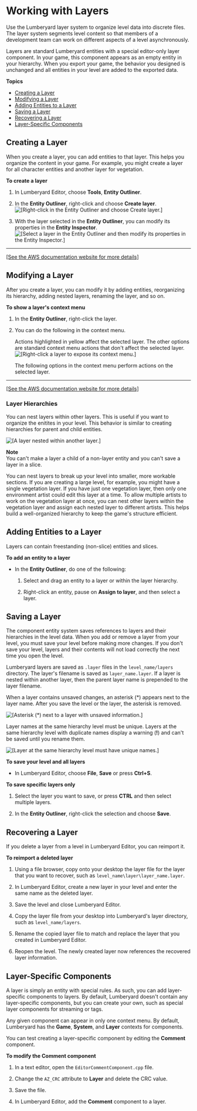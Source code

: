 # Working with Layers<a name="component-entity-outliner-layers"></a>

Use the Lumberyard layer system to organize level data into discrete files\. The layer system segments level content so that members of a development team can work on different aspects of a level asynchronously\.

Layers are standard Lumberyard entities with a special editor\-only layer component\. In your game, this component appears as an empty entity in your hierarchy\. When you export your game, the behavior you designed is unchanged and all entities in your level are added to the exported data\.

**Topics**
+ [Creating a Layer](#creating-layers)
+ [Modifying a Layer](#modifying-layers)
+ [Adding Entities to a Layer](#adding-entities-to-layers)
+ [Saving a Layer](#saving-layers)
+ [Recovering a Layer](#recovering-layers)
+ [Layer\-Specific Components](#layer-specific-components)

## Creating a Layer<a name="creating-layers"></a>

When you create a layer, you can add entities to that layer\. This helps you organize the content in your game\. For example, you might create a layer for all character entities and another layer for vegetation\.

**To create a layer**

1. In Lumberyard Editor, choose **Tools**, **Entity Outliner**\.

1. In the **Entity Outliner**, right\-click and choose **Create layer**\.  
![\[Right-click in the Entity Outliner and choose Create layer.\]](http://docs.aws.amazon.com/lumberyard/latest/userguide/images/creating-layers.png)

1. With the layer selected in the **Entity Outliner**, you can modify its properties in the **Entity Inspector**\.  
![\[Select a layer in the Entity Outliner and then modify its properties in the Entity Inspector.\]](http://docs.aws.amazon.com/lumberyard/latest/userguide/images/modifying-layers-inspector.png)  
****    
[\[See the AWS documentation website for more details\]](http://docs.aws.amazon.com/lumberyard/latest/userguide/component-entity-outliner-layers.html)

## Modifying a Layer<a name="modifying-layers"></a>

After you create a layer, you can modify it by adding entities, reorganizing its hierarchy, adding nested layers, renaming the layer, and so on\.

**To show a layer's context menu**

1. In the **Entity Outliner**, right\-click the layer\.

1. You can do the following in the context menu\. 

   Actions highlighted in yellow affect the selected layer\. The other options are standard context menu actions that don't affect the selected layer\.  
![\[Right-click a layer to expose its context menu.\]](http://docs.aws.amazon.com/lumberyard/latest/userguide/images/modifying-layers.png)

   The following options in the context menu perform actions on the selected layer\.  
****    
[\[See the AWS documentation website for more details\]](http://docs.aws.amazon.com/lumberyard/latest/userguide/component-entity-outliner-layers.html)

### Layer Hierarchies<a name="layer-hierarchy"></a>

You can nest layers within other layers\. This is useful if you want to organize the enitites in your level\. This behavior is similar to creating hierarchies for parent and child entities\.

![\[A layer nested within another layer.\]](http://docs.aws.amazon.com/lumberyard/latest/userguide/images/layer-hierarchies.png)

**Note**  
You can't make a layer a child of a non\-layer entity and you can't save a layer in a slice\.

You can nest layers to break up your level into smaller, more workable sections\. If you are creating a large level, for example, you might have a single vegetation layer\. If you have just one vegetation layer, then only one environment artist could edit this layer at a time\. To allow multiple artists to work on the vegetation layer at once, you can nest other layers within the vegetation layer and assign each nested layer to different artists\. This helps build a well\-organized hierarchy to keep the game's structure efficient\.

## Adding Entities to a Layer<a name="adding-entities-to-layers"></a>

Layers can contain freestanding \(non\-slice\) entities and slices\.

**To add an entity to a layer**
+ In the **Entity Outliner**, do one of the following:

  1. Select and drag an entity to a layer or within the layer hierarchy\.

  1. Right\-click an entity, pause on **Assign to layer**, and then select a layer\.

## Saving a Layer<a name="saving-layers"></a>

The component entity system saves references to layers and their hierarchies in the level data\. When you add or remove a layer from your level, you must save your level before making more changes\. If you don't save your level, layers and their contents will not load correctly the next time you open the level\.

Lumberyard layers are saved as `.layer` files in the `level_name/layers` directory\. The layer's filename is saved as `layer_name.layer`\. If a layer is nested within another layer, then the parent layer name is prepended to the layer filename\. 

When a layer contains unsaved changes, an asterisk \(\*\) appears next to the layer name\. After you save the level or the layer, the asterisk is removed\.

![\[Asterisk (*) next to a layer with unsaved information.\]](http://docs.aws.amazon.com/lumberyard/latest/userguide/images/shared-saving-layers.png)

Layer names at the same hierarchy level must be unique\. Layers at the same hierarchy level with duplicate names display a warning \(**\!**\) and can't be saved until you rename them\.

![\[Layer at the same hierarchy level must have unique names.\]](http://docs.aws.amazon.com/lumberyard/latest/userguide/images/saving-layers-duplicate.png)

**To save your level and all layers**
+ In Lumberyard Editor, choose **File**, **Save** or press **Ctrl\+S**\.

**To save specific layers only**

1. Select the layer you want to save, or press **CTRL** and then select multiple layers\.

1. In the **Entity Outliner**, right\-click the selection and choose **Save**\.

## Recovering a Layer<a name="recovering-layers"></a>

If you delete a layer from a level in Lumberyard Editor, you can reimport it\.

**To reimport a deleted layer**

1. Using a file browser, copy onto your desktop the layer file for the layer that you want to recover, such as `level_name\layer\layer_name.layer`\.

1. In Lumberyard Editor, create a new layer in your level and enter the same name as the deleted layer\.

1. Save the level and close Lumberyard Editor\.

1. Copy the layer file from your desktop into Lumberyard's layer directory, such as `level_name/layers`\.

1. Rename the copied layer file to match and replace the layer that you created in Lumberyard Editor\.

1. Reopen the level\. The newly created layer now references the recovered layer information\.

## Layer\-Specific Components<a name="layer-specific-components"></a>

A layer is simply an entity with special rules\. As such, you can add layer\-specific components to layers\. By default, Lumberyard doesn't contain any layer\-specific components, but you can create your own, such as special layer components for streaming or tags\.

Any given component can appear in only one context menu\. By default, Lumberyard has the **Game**, **System**, and **Layer** contexts for components\. 

You can test creating a layer\-specific component by editing the **Comment** component\.

**To modify the Comment component**

1. In a text editor, open the `EditorCommentComponent.cpp` file\.

1. Change the `AZ_CRC` attribute to **Layer** and delete the CRC value\.

1. Save the file\. 

1. In Lumberyard Editor, add the **Comment** component to a layer\.